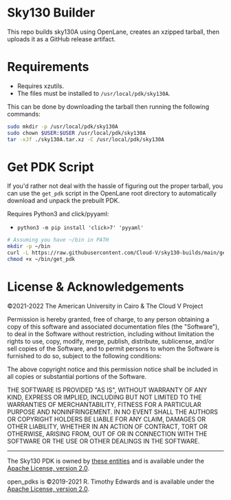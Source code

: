 # Sky130 Builder
This repo builds sky130A using OpenLane, creates an xzipped tarball, then uploads it as a GitHub release artifact.

# Requirements
* Requires xzutils.
* The files must be installed to `/usr/local/pdk/sky130A`.

This can be done by downloading the tarball then running the following commands:

```sh
sudo mkdir -p /usr/local/pdk/sky130A
sudo chown $USER:$USER /usr/local/pdk/sky130A
tar -xJf ./sky130A.tar.xz -C /usr/local/pdk/sky130A
```

# Get PDK Script
If you'd rather not deal with the hassle of figuring out the proper tarball, you can use the `get_pdk` script in the OpenLane root directory to automatically download and unpack the prebuilt PDK.

Requires Python3 and click/pyyaml:
* `python3 -m pip install 'click>7' 'pyyaml'`

```sh
# Assuming you have ~/bin in PATH
mkdir -p ~/bin 
curl -L https://raw.githubusercontent.com/Cloud-V/sky130-builds/main/get_pdk > ~/bin/get_pdk
chmod +x ~/bin/get_pdk
```

# License & Acknowledgements
©2021-2022 The American University in Cairo & The Cloud V Project

Permission is hereby granted, free of charge, to any person obtaining a copy of this software and associated documentation files (the "Software"), to deal in the Software without restriction, including without limitation the rights to use, copy, modify, merge, publish, distribute, sublicense, and/or sell copies of the Software, and to permit persons to whom the Software is furnished to do so, subject to the following conditions:

The above copyright notice and this permission notice shall be included in all copies or substantial portions of the Software.

THE SOFTWARE IS PROVIDED "AS IS", WITHOUT WARRANTY OF ANY KIND, EXPRESS OR IMPLIED, INCLUDING BUT NOT LIMITED TO THE WARRANTIES OF MERCHANTABILITY, FITNESS FOR A PARTICULAR PURPOSE AND NONINFRINGEMENT. IN NO EVENT SHALL THE AUTHORS OR COPYRIGHT HOLDERS BE LIABLE FOR ANY CLAIM, DAMAGES OR OTHER LIABILITY, WHETHER IN AN ACTION OF CONTRACT, TORT OR OTHERWISE, ARISING FROM, OUT OF OR IN CONNECTION WITH THE SOFTWARE OR THE USE OR OTHER DEALINGS IN THE SOFTWARE.

---

The Sky130 PDK is owned by [these entities](https://github.com/google/skywater-pdk/blob/main/AUTHORS) and is available under the [Apache License, version 2.0](https://github.com/google/skywater-pdk/blob/main/LICENSE).


open_pdks is ©2019-2021 R. Timothy Edwards and is available under the [Apache License, version 2.0](https://github.com/RTimothyEdwards/open_pdks/blob/master/LICENSE).